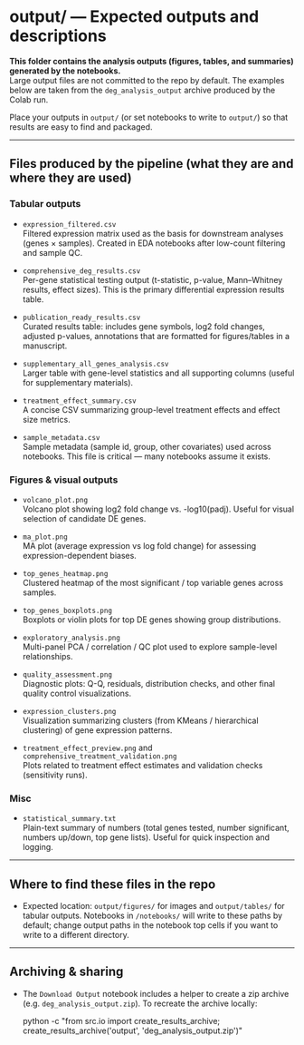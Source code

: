 # output/ — Expected outputs and descriptions

**This folder contains the analysis outputs (figures, tables, and summaries) generated by the notebooks.**  
Large output files are not committed to the repo by default. The examples below are taken from the `deg_analysis_output` archive produced by the Colab run.

Place your outputs in `output/` (or set notebooks to write to `output/`) so that results are easy to find and packaged.

---

## Files produced by the pipeline (what they are and where they are used)

### Tabular outputs
- `expression_filtered.csv`  
  Filtered expression matrix used as the basis for downstream analyses (genes × samples). Created in EDA notebooks after low-count filtering and sample QC.

- `comprehensive_deg_results.csv`  
  Per-gene statistical testing output (t-statistic, p-value, Mann–Whitney results, effect sizes). This is the primary differential expression results table.

- `publication_ready_results.csv`  
  Curated results table: includes gene symbols, log2 fold changes, adjusted p-values, annotations that are formatted for figures/tables in a manuscript.

- `supplementary_all_genes_analysis.csv`  
  Larger table with gene-level statistics and all supporting columns (useful for supplementary materials).

- `treatment_effect_summary.csv`  
  A concise CSV summarizing group-level treatment effects and effect size metrics.

- `sample_metadata.csv`  
  Sample metadata (sample id, group, other covariates) used across notebooks. This file is critical — many notebooks assume it exists.

### Figures & visual outputs
- `volcano_plot.png`  
  Volcano plot showing log2 fold change vs. -log10(padj). Useful for visual selection of candidate DE genes.

- `ma_plot.png`  
  MA plot (average expression vs log fold change) for assessing expression-dependent biases.

- `top_genes_heatmap.png`  
  Clustered heatmap of the most significant / top variable genes across samples.

- `top_genes_boxplots.png`  
  Boxplots or violin plots for top DE genes showing group distributions.

- `exploratory_analysis.png`  
  Multi-panel PCA / correlation / QC plot used to explore sample-level relationships.

- `quality_assessment.png`  
  Diagnostic plots: Q-Q, residuals, distribution checks, and other final quality control visualizations.

- `expression_clusters.png`  
  Visualization summarizing clusters (from KMeans / hierarchical clustering) of gene expression patterns.

- `treatment_effect_preview.png` and `comprehensive_treatment_validation.png`  
  Plots related to treatment effect estimates and validation checks (sensitivity runs).

### Misc
- `statistical_summary.txt`  
  Plain-text summary of numbers (total genes tested, number significant, numbers up/down, top gene lists). Useful for quick inspection and logging.

---

## Where to find these files in the repo
- Expected location: `output/figures/` for images and `output/tables/` for tabular outputs. Notebooks in `/notebooks/` will write to these paths by default; change output paths in the notebook top cells if you want to write to a different directory.

---

## Archiving & sharing
- The `Download Output` notebook includes a helper to create a zip archive (e.g. `deg_analysis_output.zip`). To recreate the archive locally:

  python -c "from src.io import create_results_archive; create_results_archive('output', 'deg_analysis_output.zip')"

